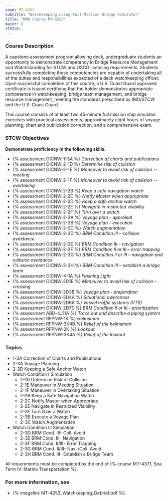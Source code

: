 ```yaml
---
cnum: MT-4253
subtitle: "Watchkeeping using Full-Mission Bridge Simulator"
title: "MMA Course MT-4253"
major: D
status: 
---
```


### Course Description

A capstone assessment program allowing deck, undergraduate students an opportunity to demonstrate competency in Bridge Resource Management and Watchstanding for STCW and USCG licensing requirements. Students successfully completing these competencies are capable of undertaking all of the duties and responsibilities expected of a deck watchkeeping officer. Upon successful completion of this course, a U.S. Coast Guard approved certificate is issued certifying that the holder demonstrates appropriate competence in watchkeeping, bridge team management, and bridge resource management, meeting the standards prescribed by IMO/STCW and the U.S. Coast Guard.

This course consists of at least two 45-minute full mission ship simulator exercises with practical assessments, approximately eight hours of voyage planning, chart and publication correction, and a comprehensive exam.


### STCW Objectives


**Demonstrate proficiency in the following skills:**

* {% assessment OICNW-1-3A %} *Correction of charts and publications*
* {% assessment OICNW-2-1D %} *Determine risk of collision*
* {% assessment OICNW-2-1E %} *Maneuver to avoid risk of collision -- meeting*
* {% assessment OICNW-2-1F %} *Maneuver to avoid risk of collision -- overtaking*
* {% assessment OICNW-2-2B %} *Keep a safe navigation watch*
* {% assessment OICNW-2-2C %} *Notify Master when appropriate*
* {% assessment OICNW-2-2D %} *Keep a safe anchor watch*
* {% assessment OICNW-2-2E %} *Navigate in restricted visibility*
* {% assessment OICNW-2-2F %} *Turn over a watch*
* {% assessment OICNW-2-3A %} *Voyage plan - appraisal*
* {% assessment OICNW-2-3B %} *Voyage plan - execution*
* {% assessment OICNW-2-3C %} *Watch augmentation*
* {% assessment OICNW-2-3D %} *BRM Condition III – collision avoidance.*
* {% assessment OICNW-2-3E %} *BRM Condition III – navigation*
* {% assessment OICNW-2-3F %} *BRM Condition II or III – error trapping*
* {% assessment OICNW-2-3G %} *BRM Condition II or III – navigation and collision avoidance*
* {% assessment OICNW-2-3H %} *BRM Condition III – establish a bridge team*
* {% assessment OICNW-4-1A %} *Flashing Light*
* {% assessment OICNW-2D1E %} *Maneuver to avoid risk of collision - crossing*
* {% assessment OICNW-2D3B %} *Voyage plan - preparation*
* {% assessment OICNW-2D4A %} *Situational awareness*
* {% assessment OICNW-2D6A %} *Vessel traffic systems (VTS)*
* {% assessment OICNW-2D7E %} *BRM Condition II or III - prioritization*
* {% assessment ABD-4J11A %} *Trace out and describe a piping system*
* {% assessment RFPNW-1K %} *Helmsman*
* {% assessment RFPNW-3K4B %} *Relief of the helmsman*
* {% assessment RFPNW-2K %} *Lookout*
* {% assessment RFPNW-3K4A %} *Relief of the lookout*

### Topics

* 1-3A Correction of Charts and Publications
* 2-3A Voyage Planning
* 2-2D Keeping a Safe Anchor Watch 
* Watch Condition I Simulation
	*  2-1D Determine Risk of Collision
	*  2-1E Maneuver in Meeting Situation
	*  2-1F Maneuver in Overtaking Situation
	*  2-2B Keep a Safe Navigation Watch
	*  2-2C Notify Master when Appropriate
	*  2-2E Navigate in Restricted Visibility
	*  2-2F Turn Over a Watch
	*  2-3B Execute a Voyage Plan
	*  2-3C Watch Augmentation
* Watch Condition III Simulation
	*  2-3D BRM Cond. III- Coll. Avoid.
	*  2-3E BRM Cond. III- Navigation
	*  2-3F BRM Cond. II/III- Error Trapping
	*  2-3G BRM Cond. II/III- Nav. /Coll. Avoid.
	*  2-3H BRM Cond. III- Establish a Bridge Team

All requirements must be completed by the end of {% course MT-4371, Sea Term IV: Marine Transportation %}.

### For more information, see 

* {% imagelink MT-4253_Watchkeeping_Debrief.pdf %} 




